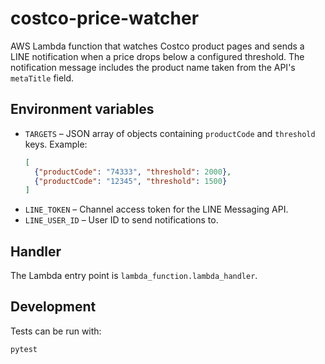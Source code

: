 # costco-price-watcher

AWS Lambda function that watches Costco product pages and sends a LINE notification when a price drops below a configured threshold. The notification message includes the product name taken from the API's `metaTitle` field.

## Environment variables

- `TARGETS` – JSON array of objects containing `productCode` and `threshold` keys. Example:
  ```json
  [
    {"productCode": "74333", "threshold": 2000},
    {"productCode": "12345", "threshold": 1500}
  ]
  ```
- `LINE_TOKEN` – Channel access token for the LINE Messaging API.
- `LINE_USER_ID` – User ID to send notifications to.

## Handler

The Lambda entry point is `lambda_function.lambda_handler`.

## Development

Tests can be run with:

```bash
pytest
```
